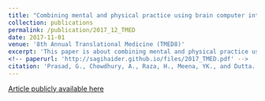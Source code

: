 ```yaml
---
title: "Combining mental and physical practice using brain computer interface driven hand exoskeleton for personalized post-stroke neuro-rehabilitation."
collection: publications
permalink: /publication/2017_12_TMED
date: 2017-11-01
venue: '8th Annual Translational Medicine (TMED8)'
excerpt: 'This paper is about combining mental and physical practice using brain computer interface.'
<!-- paperurl: 'http://sagihaider.github.io/files/2017_TMED.pdf' -->
citation: 'Prasad, G., Chowdhury, A., Raza, H., Meena, YK., and Dutta., A. (2017). Combining mental and physical practice using brain computer interface driven hand exoskeleton for personalized post-stroke neuro-rehabilitation. <i>TMED, 2017</i>.'
---
```


<!-- [Download paper here](http://sagihaider.github.io/files/2017_TMED.pdf) -->

[Article publicly available here](https://arxiv.org/abs/1805.01044)
